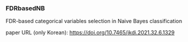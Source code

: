 ### FDRbasedNB
FDR-based categorical variables selection in Naive Bayes classification

paper URL (only Korean): https://doi.org/10.7465/jkdi.2021.32.6.1329

